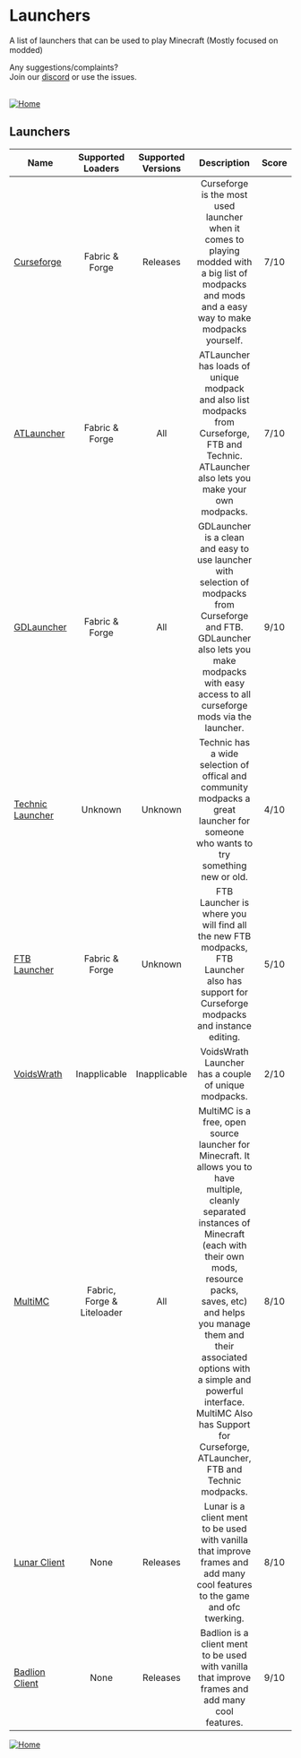 # Launchers
A list of launchers that can be used to play Minecraft (Mostly focused on modded)

Any suggestions/complaints?<br>
Join our [discord](https://discord.gg/8nzHYhVUQS) or use the issues.<br><br>

[![Home](https://i.imgur.com/zGuelkW.png)](https://github.com/NordicGamerFE/usefulmods/blob/main/README.md)

## Launchers

| Name | Supported Loaders | Supported Versions | Description | Score |
| --- | :---: | :---: | :---: | :---: | 
| [Curseforge](https://www.curseforge.com) | Fabric & Forge | Releases | Curseforge is the most used launcher when it comes to playing modded with a big list of modpacks and mods and a easy way to make modpacks yourself. | 7/10 |
| [ATLauncher](https://atlauncher.com) | Fabric & Forge | All | ATLauncher has loads of unique modpack and also list modpacks from Curseforge, FTB and Technic. ATLauncher also lets you make your own modpacks. | 7/10 |
| [GDLauncher](https://gdevs.io) | Fabric & Forge | All | GDLauncher is a clean and easy to use launcher with selection of modpacks from Curseforge and FTB. GDLauncher also lets you make modpacks with easy access to all curseforge mods via the launcher. | 9/10 |
| [Technic Launcher](https://www.technicpack.net/download) | Unknown | Unknown | Technic has a wide selection of offical and community modpacks a great launcher for someone who wants to try something new or old. | 4/10
| [FTB Launcher](https://www.feed-the-beast.com/app) | Fabric & Forge | Unknown | FTB Launcher is where you will find all the new FTB modpacks, FTB Launcher also has support for Curseforge modpacks and instance editing. | 5/10 |
| [VoidsWrath](http://test.voidswrath.com/voidlauncher/) | Inapplicable | Inapplicable | VoidsWrath Launcher has a couple of unique modpacks. | 2/10 |
| [MultiMC](https://multimc.org) | Fabric, Forge & Liteloader | All | MultiMC is a free, open source launcher for Minecraft. It allows you to have multiple, cleanly separated instances of Minecraft (each with their own mods, resource packs, saves, etc) and helps you manage them and their associated options with a simple and powerful interface. MultiMC Also has Support for Curseforge, ATLauncher, FTB and Technic modpacks. | 8/10 |
| [Lunar Client](https://www.lunarclient.com) | None | Releases | Lunar is a client ment to be used with vanilla that improve frames and add many cool features to the game and ofc twerking. | 8/10 |
| [Badlion Client](https://client.badlion.net) | None | Releases | Badlion is a client ment to be used with vanilla that improve frames and add many cool features. | 9/10 |

[![Home](https://i.imgur.com/zGuelkW.png)](https://github.com/NordicGamerFE/usefulmods/blob/main/README.md)
